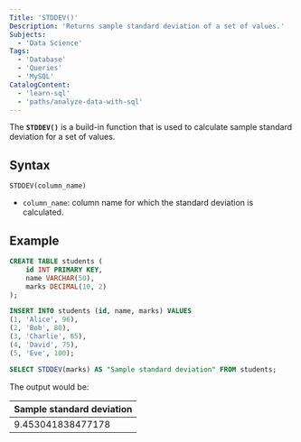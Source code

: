 ```yaml
---
Title: 'STDDEV()'
Description: 'Returns sample standard deviation of a set of values.'
Subjects:
  - 'Data Science'
Tags:
  - 'Database'
  - 'Queries'
  - 'MySQL'
CatalogContent:
  - 'learn-sql'
  - 'paths/analyze-data-with-sql'
---
```


The **`STDDEV()`** is a build-in function that is used to calculate sample standard deviation for a set of values.

## Syntax

```pseudo
STDDEV(column_name)
```

- `column_name`: column name for which the standard deviation is calculated.

## Example

```sql
CREATE TABLE students (
    id INT PRIMARY KEY,
    name VARCHAR(50),
    marks DECIMAL(10, 2)
);

INSERT INTO students (id, name, marks) VALUES 
(1, 'Alice', 96),
(2, 'Bob', 80),
(3, 'Charlie', 85),
(4, 'David', 75),
(5, 'Eve', 100);

SELECT STDDEV(marks) AS "Sample standard deviation" FROM students;
```

The output would be:

| Sample standard deviation |
| ------------------------- |
|9.453041838477178          |
